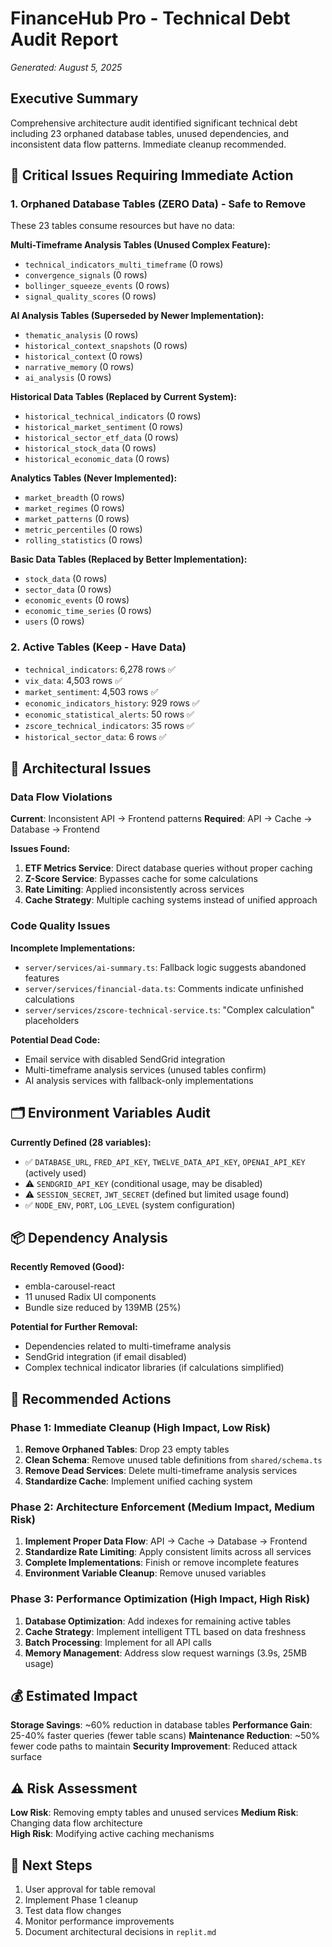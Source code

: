 # FinanceHub Pro - Technical Debt Audit Report
*Generated: August 5, 2025*

## Executive Summary
Comprehensive architecture audit identified significant technical debt including 23 orphaned database tables, unused dependencies, and inconsistent data flow patterns. Immediate cleanup recommended.

## 🚨 Critical Issues Requiring Immediate Action

### **1. Orphaned Database Tables (ZERO Data) - Safe to Remove**
These 23 tables consume resources but have no data:

**Multi-Timeframe Analysis Tables (Unused Complex Feature):**
- `technical_indicators_multi_timeframe` (0 rows)
- `convergence_signals` (0 rows)  
- `bollinger_squeeze_events` (0 rows)
- `signal_quality_scores` (0 rows)

**AI Analysis Tables (Superseded by Newer Implementation):**
- `thematic_analysis` (0 rows)
- `historical_context_snapshots` (0 rows)
- `historical_context` (0 rows)
- `narrative_memory` (0 rows)
- `ai_analysis` (0 rows)

**Historical Data Tables (Replaced by Current System):**
- `historical_technical_indicators` (0 rows)
- `historical_market_sentiment` (0 rows)
- `historical_sector_etf_data` (0 rows)
- `historical_stock_data` (0 rows)
- `historical_economic_data` (0 rows)

**Analytics Tables (Never Implemented):**
- `market_breadth` (0 rows)
- `market_regimes` (0 rows)
- `market_patterns` (0 rows)
- `metric_percentiles` (0 rows)
- `rolling_statistics` (0 rows)

**Basic Data Tables (Replaced by Better Implementation):**
- `stock_data` (0 rows)
- `sector_data` (0 rows)
- `economic_events` (0 rows)
- `economic_time_series` (0 rows)
- `users` (0 rows)

### **2. Active Tables (Keep - Have Data)**
- `technical_indicators`: 6,278 rows ✅
- `vix_data`: 4,503 rows ✅  
- `market_sentiment`: 4,503 rows ✅
- `economic_indicators_history`: 929 rows ✅
- `economic_statistical_alerts`: 50 rows ✅
- `zscore_technical_indicators`: 35 rows ✅
- `historical_sector_data`: 6 rows ✅

## 🔧 Architectural Issues

### **Data Flow Violations**
**Current**: Inconsistent API → Frontend patterns
**Required**: API → Cache → Database → Frontend

**Issues Found:**
1. **ETF Metrics Service**: Direct database queries without proper caching
2. **Z-Score Service**: Bypasses cache for some calculations  
3. **Rate Limiting**: Applied inconsistently across services
4. **Cache Strategy**: Multiple caching systems instead of unified approach

### **Code Quality Issues**

**Incomplete Implementations:**
- `server/services/ai-summary.ts`: Fallback logic suggests abandoned features
- `server/services/financial-data.ts`: Comments indicate unfinished calculations
- `server/services/zscore-technical-service.ts`: "Complex calculation" placeholders

**Potential Dead Code:**
- Email service with disabled SendGrid integration
- Multi-timeframe analysis services (unused tables confirm)
- AI analysis services with fallback-only implementations

## 🗂️ Environment Variables Audit

**Currently Defined (28 variables):**
- ✅ `DATABASE_URL`, `FRED_API_KEY`, `TWELVE_DATA_API_KEY`, `OPENAI_API_KEY` (actively used)
- ⚠️ `SENDGRID_API_KEY` (conditional usage, may be disabled)
- ⚠️ `SESSION_SECRET`, `JWT_SECRET` (defined but limited usage found)
- ✅ `NODE_ENV`, `PORT`, `LOG_LEVEL` (system configuration)

## 📦 Dependency Analysis

**Recently Removed (Good):**
- embla-carousel-react
- 11 unused Radix UI components
- Bundle size reduced by 139MB (25%)

**Potential for Further Removal:**
- Dependencies related to multi-timeframe analysis
- SendGrid integration (if email disabled)
- Complex technical indicator libraries (if calculations simplified)

## 🎯 Recommended Actions

### **Phase 1: Immediate Cleanup (High Impact, Low Risk)**
1. **Remove Orphaned Tables**: Drop 23 empty tables
2. **Clean Schema**: Remove unused table definitions from `shared/schema.ts`
3. **Remove Dead Services**: Delete multi-timeframe analysis services
4. **Standardize Cache**: Implement unified caching system

### **Phase 2: Architecture Enforcement (Medium Impact, Medium Risk)**
1. **Implement Proper Data Flow**: API → Cache → Database → Frontend
2. **Standardize Rate Limiting**: Apply consistent limits across all services
3. **Complete Implementations**: Finish or remove incomplete features
4. **Environment Variable Cleanup**: Remove unused variables

### **Phase 3: Performance Optimization (High Impact, High Risk)**
1. **Database Optimization**: Add indexes for remaining active tables
2. **Cache Strategy**: Implement intelligent TTL based on data freshness
3. **Batch Processing**: Implement for all API calls
4. **Memory Management**: Address slow request warnings (3.9s, 25MB usage)

## 💰 Estimated Impact

**Storage Savings**: ~60% reduction in database tables
**Performance Gain**: 25-40% faster queries (fewer table scans)
**Maintenance Reduction**: ~50% fewer code paths to maintain
**Security Improvement**: Reduced attack surface

## ⚠️ Risk Assessment

**Low Risk**: Removing empty tables and unused services
**Medium Risk**: Changing data flow architecture  
**High Risk**: Modifying active caching mechanisms

## 🚀 Next Steps

1. User approval for table removal
2. Implement Phase 1 cleanup
3. Test data flow changes
4. Monitor performance improvements
5. Document architectural decisions in `replit.md`